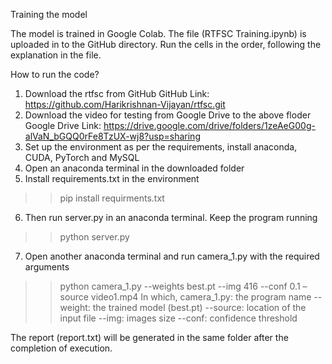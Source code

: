 Training the model

The model is trained in Google Colab. The file (RTFSC Training.ipynb) is uploaded in to the GitHub directory. Run the cells in the order, following the explanation in the file.
    
How to run the code?

1.	Download the rtfsc from GitHub
GitHub Link: https://github.com/Harikrishnan-Vijayan/rtfsc.git
2.	Download the video for testing from Google Drive to the above floder
Google Drive Link: https://drive.google.com/drive/folders/1zeAeG00g-alVaN_bGQQ0rFe8TzUX-wj8?usp=sharing
3.	Set up the environment as per the requirements, install anaconda, CUDA, PyTorch and MySQL
4.	Open an anaconda terminal in the downloaded folder
5.	Install requirements.txt in the environment
>>pip install requirments.txt
6.	Then run server.py in an anaconda terminal. Keep the program running
>>python server.py
7.	Open another anaconda terminal and run camera_1.py with the required arguments
>> python camera_1.py --weights best.pt --img 416 --conf 0.1 –source video1.mp4
In which,
camera_1.py: the program name
--weight: the trained model (best.pt)
--source: location of the input file
--img: images size
--conf: confidence threshold

The report (report.txt) will be generated in the same folder after the completion of execution.
